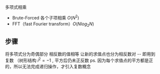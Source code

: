 多项式相乘
- Brute-Forced 各个子项相乘 $O(N^2)$
- FFT（fast Fourier transform）$O(Nlog_2{N})$

## 步骤

将多项式分为奇偶部分
相反数的值相等
让新的求值点也分为相反数对  -- 即用到复数   （树形结构 $i^2 = -1$  , 平方后仍未正反数
ps. 因为每个求值点的平方都是正的，所以无法完成递归操作，才引入复数概念
